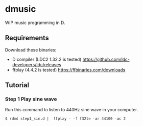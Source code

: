 # dmusic

WIP music programming in D.

## Requirements

Download these binaries:
- D compiler (LDC2 1.32.2 is tested) https://github.com/ldc-developers/ldc/releases
- ffplay (4.4.2 is tested) https://ffbinaries.com/downloads

## Tutorial

### Step 1 Play sine wave

Run this command to listen to 440Hz sine wave in your computer.

```shell
$ rdmd step1_sin.d |  ffplay - -f f32le -ar 44100 -ac 2
```
